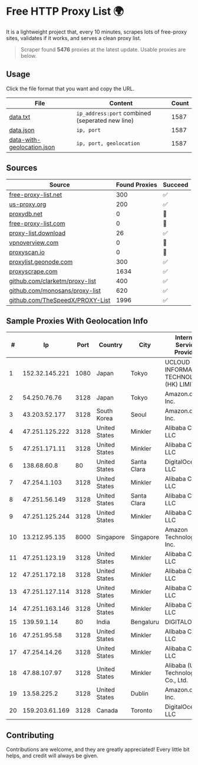 
# Free HTTP Proxy List 🌍

It is a lightweight project that, every 10 minutes, scrapes lots of free-proxy sites, validates if it works, and serves a clean proxy list.


> Scraper found **5476** proxies at the latest update. Usable proxies are below.

## Usage

Click the file format that you want and copy the URL.


|File|Content|Count|
|----|-------|-----|
|[data.txt](https://raw.githubusercontent.com/themiralay/Proxy-List-World/master/data.txt)|`ip_address:port` combined (seperated new line)|1587|
|[data.json](https://raw.githubusercontent.com/themiralay/Proxy-List-World/master/data.json)|`ip, port`|1587|
|[data-with-geolocation.json](https://raw.githubusercontent.com/themiralay/Proxy-List-World/master/data-with-geolocation.json)|`ip, port, geolocation`|1587|

## Sources

|Source|Found Proxies|Succeed|
|------|-------------|-------|
|[free-proxy-list.net](https://free-proxy-list.net)|300|✅|
|[us-proxy.org](https://www.us-proxy.org)|200|✅|
|[proxydb.net](http://proxydb.net)|0|🚫|
|[free-proxy-list.com](https://free-proxy-list.com/?page=&port=&type%5B%5D=http&type%5B%5D=https&up_time=0&search=Search)|0|🚫|
|[proxy-list.download](https://www.proxy-list.download/HTTP)|26|✅|
|[vpnoverview.com](https://vpnoverview.com/privacy/anonymous-browsing/free-proxy-servers)|0|🚫|
|[proxyscan.io](https://www.proxyscan.io)|0|🚫|
|[proxylist.geonode.com](https://proxylist.geonode.com/api/proxy-list?limit=300&page=1&sort_by=lastChecked&sort_type=desc&protocols=http,https)|300|✅|
|[proxyscrape.com](https://api.proxyscrape.com/v2/?request=displayproxies&protocol=http&timeout=10000&country=all&ssl=all&anonymity=all)|1634|✅|
|[github.com/clarketm/proxy-list](https://raw.githubusercontent.com/clarketm/proxy-list/master/proxy-list-raw.txt)|400|✅|
|[github.com/monosans/proxy-list](https://raw.githubusercontent.com/monosans/proxy-list/main/proxies/http.txt)|620|✅|
|[github.com/TheSpeedX/PROXY-List](https://raw.githubusercontent.com/TheSpeedX/PROXY-List/master/http.txt)|1996|✅|


## Sample Proxies With Geolocation Info

|#|Ip|Port|Country|City|Internet Service Provider|
|-|--|----|-------|----|-------------------------|
|1|152.32.145.221|1080|Japan|Tokyo|UCLOUD INFORMATION TECHNOLOGY (HK) LIMITED|
|2|54.250.76.76|3128|Japan|Tokyo|Amazon.com, Inc.|
|3|43.203.52.177|3128|South Korea|Seoul|Amazon.com, Inc.|
|4|47.251.125.222|3128|United States|Minkler|Alibaba Cloud LLC|
|5|47.251.171.11|3128|United States|Minkler|Alibaba Cloud LLC|
|6|138.68.60.8|80|United States|Santa Clara|DigitalOcean, LLC|
|7|47.254.1.103|3128|United States|Minkler|Alibaba Cloud LLC|
|8|47.251.56.149|3128|United States|Santa Clara|Alibaba Cloud LLC|
|9|47.251.125.244|3128|United States|Minkler|Alibaba Cloud LLC|
|10|13.212.95.135|8000|Singapore|Singapore|Amazon Technologies Inc.|
|11|47.251.123.19|3128|United States|Minkler|Alibaba Cloud LLC|
|12|47.251.172.18|3128|United States|Minkler|Alibaba Cloud LLC|
|13|47.251.127.114|3128|United States|Minkler|Alibaba Cloud LLC|
|14|47.251.163.146|3128|United States|Minkler|Alibaba Cloud LLC|
|15|139.59.1.14|80|India|Bengaluru|DIGITALOCEAN|
|16|47.251.95.58|3128|United States|Minkler|Alibaba Cloud LLC|
|17|47.254.14.26|3128|United States|Minkler|Alibaba Cloud LLC|
|18|47.88.107.97|3128|United States|Minkler|Alibaba (US) Technology Co., Ltd.|
|19|13.58.225.2|3128|United States|Dublin|Amazon.com, Inc.|
|20|159.203.61.169|3128|Canada|Toronto|DigitalOcean, LLC|



## Contributing

Contributions are welcome, and they are greatly appreciated! Every
little bit helps, and credit will always be given.

